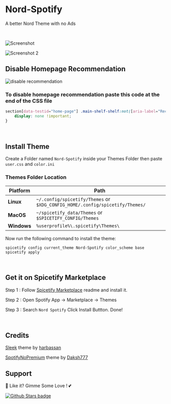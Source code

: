 # Nord-Spotify

A better Nord Theme with no Ads

<br />

![Screenshot](https://raw.githubusercontent.com/Tetrax-10/Spicetify-Themes/master/assets/screenshot_1.png)

![Screenshot 2](https://raw.githubusercontent.com/Tetrax-10/Spicetify-Themes/master/assets/screenshot_2.png)

## Disable Homepage Recommendation

![disable recommendation](https://raw.githubusercontent.com/Tetrax-10/Spicetify-Themes/master/assets/disable%20recommendation.gif)

### To disable homepage recommendation paste this code at the end of the CSS file

```css
section[data-testid="home-page"] .main-shelf-shelf:not([aria-label="Recently played"], [aria-label="Your playlists"]) {
    display: none !important;
}
```

<br />

## Install Theme

Create a Folder named `Nord-Spotify` inside your Themes Folder then paste `user.css` and `color.ini`

### Themes Folder Location

| **Platform** | **Path**                                                                     |
| ------------ | ---------------------------------------------------------------------------- |
| **Linux**    | `~/.config/spicetify/Themes` or `$XDG_CONFIG_HOME/.config/spicetify/Themes/` |
| **MacOS**    | `~/spicetify_data/Themes` or `$SPICETIFY_CONFIG/Themes`                      |
| **Windows**  | `%userprofile%\.spicetify\Themes\`                                           |

Now run the following command to install the theme:

```
spicetify config current_theme Nord-Spotify color_scheme base
spicetify apply
```

<br />

## Get it on Spicetify Marketplace

Step 1 : Follow [Spicetify Marketplace](https://github.com/spicetify/spicetify-marketplace) readme and install it.

Step 2 : Open Spotify App -> Marketplace -> Themes

Step 3 : Search `Nord Spotify` Click Install Buttton. Done!

<br />

## Credits

[Sleek](https://github.com/spicetify/spicetify-themes/tree/master/Sleek) theme by [harbassan](https://github.com/harbassan)

[SpotifyNoPremium](https://github.com/Daksh777/SpotifyNoPremium) theme by [Daksh777](https://github.com/Daksh777)

## Support

🌟 Like it? Gimme Some Love ! 💕

[![Github Stars badge](https://img.shields.io/github/stars/Tetrax-10/Spicetify-Themes?logo=github&style=social)](https://github.com/Tetrax-10/Spicetify-Themes)
